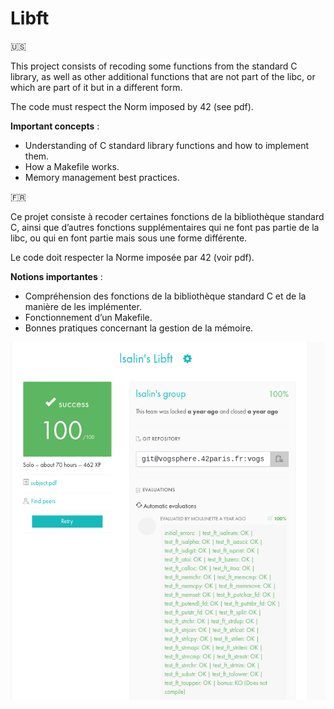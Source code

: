 # Libft

🇺🇸

This project consists of recoding some functions from the standard C library, as well as other additional functions that are not part of the libc, or which are part of it but in a different form.

The code must respect the Norm imposed by 42 (see pdf).

__Important concepts__ :

* Understanding of C standard library functions and how to implement them.
* How a Makefile works.
* Memory management best practices.

🇫🇷

Ce projet consiste à recoder certaines fonctions de la bibliothèque standard C, ainsi que d’autres fonctions supplémentaires qui ne font pas partie de la libc, ou qui en font partie mais sous une forme différente.

Le code doit respecter la Norme imposée par 42 (voir pdf).

__Notions importantes__ :

* Compréhension des fonctions de la bibliothèque standard C et de la manière de les implémenter.
* Fonctionnement d’un Makefile.
* Bonnes pratiques concernant la gestion de la mémoire.

![rating](rating.png)
